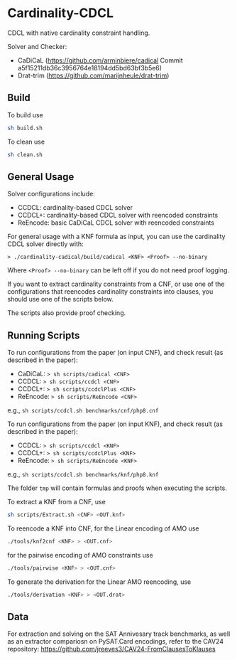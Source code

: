 # Cardinality-CDCL
CDCL with native cardinality constraint handling.


Solver and Checker:
* CaDiCaL (https://github.com/arminbiere/cadical Commit a5f15211db36c3956764e18194dd5bd63bf3b5e6)
* Drat-trim (https://github.com/marijnheule/drat-trim)


## Build

To build use

```bash
sh build.sh
```

To clean use

```bash
sh clean.sh
```


## General Usage

Solver configurations include:

* CCDCL:    cardinality-based CDCL solver
* CCDCL+:   cardinality-based CDCL solver with reencoded constraints
* ReEncode: basic CaDiCaL CDCL solver with reencoded constraints

For general usage with a KNF formula as input, you can use the cardinality CDCL solver directly with:

`> ./cardinality-cadical/build/cadical <KNF> <Proof> --no-binary`

Where `<Proof> --no-binary` can be left off if you do not need proof logging.

If you want to extract cardinality constraints from a CNF, or use one of the configurations that reencodes cardinality constraints into clauses, you should use one of the scripts below.

The scripts also provide proof checking.

## Running Scripts

To run configurations from the paper (on input CNF), and check result (as described in the paper):

* CaDiCaL:  `> sh scripts/cadical <CNF>`
* CCDCL:  `> sh scripts/ccdcl <CNF>`
* CCDCL+: `> sh scripts/ccdclPlus <CNF>`
* ReEncode: `> sh scripts/ReEncode <CNF>`

e.g., `sh scripts/ccdcl.sh benchmarks/cnf/php8.cnf`

To run configurations from the paper (on input KNF), and check result (as described in the paper):

* CCDCL:  `> sh scripts/ccdcl <KNF>`
* CCDCL+: `> sh scripts/ccdclPlus <KNF>`
* ReEncode: `> sh scripts/ReEncode <KNF>`

e.g., `sh scripts/ccdcl.sh benchmarks/knf/php8.knf `

The folder `tmp` will contain formulas and proofs when executing the scripts.

To extract a KNF from a CNF, use
```bash
sh scripts/Extract.sh <CNF> <OUT.knf>
```

To reencode a KNF into CNF, for the Linear encoding of AMO use
```bash
./tools/knf2cnf <KNF> > <OUT.cnf>
```

for the pairwise encoding of AMO constraints use
```bash
./tools/pairwise <KNF> > <OUT.cnf>
```

To generate the derivation for the Linear AMO reencoding, use
```bash
./tools/derivation <KNF> > <OUT.drat>
```


## Data

For extraction and solving on the SAT Annivesary track benchmarks, as well as an extractor compariosn on PySAT.Card encodings, refer to the CAV24 repository: https://github.com/jreeves3/CAV24-FromClausesToKlauses